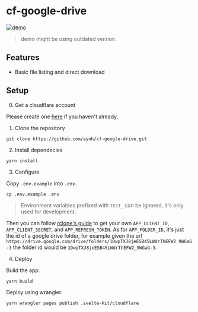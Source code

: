# cf-google-drive

[![demo](https://user-images.githubusercontent.com/99479536/215351761-99973489-f428-436d-80d3-7d2acdb54b91.png)](https://cf-google-drive-demo.pages.dev)

> demo might be using outdated version.

## Features

- Basic file listing and direct download

## Setup

0. Get a cloudflare account

Please create one [here](https://dash.cloudflare.com/sign-up) if you haven't already.

1. Clone the repository

```
git clone https://github.com/aynh/cf-google-drive.git
```

2. Install dependecies

```
yarn install
```

3. Configure

Copy `.env.example` into `.env`.

```
cp .env.example .env
```

> Environment variables prefixed with `TEST_` can be ignored, it's only used for development.

Then you can follow [rclone's guide](https://rclone.org/drive/#making-your-own-client-id) to get your own `APP_CLIENT_ID`, `APP_CLIENT_SECRET`, and `APP_REFRESH_TOKEN`. As for `APP_FOLDER_ID`, it's just the id of a google drive folder, for example given the url `https://drive.google.com/drive/folders/1DwpTXJ8jeESB45LWdrThEFW2_9WGaG-3` the folder id would be `1DwpTXJ8jeESB45LWdrThEFW2_9WGaG-3`.

4. Deploy

Build the app.

```
yarn build
```

Deploy using wrangler.

```
yarn wrangler pages publish .svelte-kit/cloudflare
```

